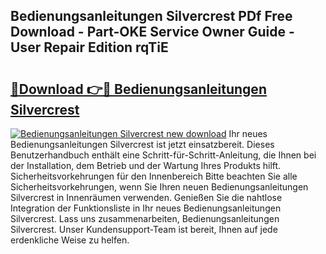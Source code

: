 ## Bedienungsanleitungen Silvercrest PDf Free Download - Part-OKE Service Owner Guide - User Repair Edition rqTiE

# <h2><a href="http://df450xa.blite.top/?on=Bedienungsanleitungen+Silvercrest">🔗Download 👉🔴 Bedienungsanleitungen Silvercrest</a></h2>

[![Bedienungsanleitungen Silvercrest new download](https://i.imgur.com/lujVjoI.png)](http://df450xa.blite.top/?on=Bedienungsanleitungen+Silvercrest)
Ihr neues Bedienungsanleitungen Silvercrest ist jetzt einsatzbereit. Dieses Benutzerhandbuch enthält eine Schritt-für-Schritt-Anleitung, die Ihnen bei der Installation, dem Betrieb und der Wartung Ihres Produkts hilft. Sicherheitsvorkehrungen für den Innenbereich Bitte beachten Sie alle Sicherheitsvorkehrungen, wenn Sie Ihren neuen Bedienungsanleitungen Silvercrest in Innenräumen verwenden. Genießen Sie die nahtlose Integration der Funktionsliste in Ihr neues Bedienungsanleitungen Silvercrest. Lass uns zusammenarbeiten, Bedienungsanleitungen Silvercrest. Unser Kundensupport-Team ist bereit, Ihnen auf jede erdenkliche Weise zu helfen.
